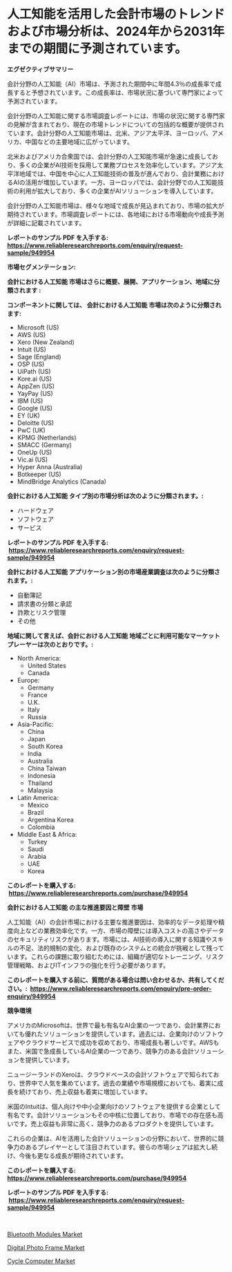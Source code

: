 <p><h1>人工知能を活用した会計市場のトレンドおよび市場分析は、2024年から2031年までの期間に予測されています。</h1></p><p><strong>エグゼクティブサマリー</strong></p>
<p><p>会計分野の人工知能（AI）市場は、予測された期間中に年間4.3％の成長率で成長すると予想されています。この成長率は、市場状況に基づいて専門家によって予測されています。</p><p>会計分野の人工知能に関する市場調査レポートには、市場の状況に関する専門家の見解が含まれており、現在の市場トレンドについての包括的な概要が提供されています。会計分野の人工知能市場は、北米、アジア太平洋、ヨーロッパ、アメリカ、中国などの主要地域に広がっています。</p><p>北米およびアメリカ合衆国では、会計分野の人工知能市場が急速に成長しており、多くの企業がAI技術を採用して業務プロセスを効率化しています。アジア太平洋地域では、中国を中心に人工知能技術の普及が進んでおり、会計業務におけるAIの活用が増加しています。一方、ヨーロッパでは、会計分野での人工知能技術の利用が拡大しており、多くの企業がAIソリューションを導入しています。</p><p>会計分野の人工知能市場は、様々な地域で成長が見込まれており、市場の拡大が期待されています。市場調査レポートには、各地域における市場動向や成長予測が詳細に記載されています。</p></p>
<p><strong>レポートのサンプル PDF を入手する: <a href="https://www.reliableresearchreports.com/enquiry/request-sample/949954">https://www.reliableresearchreports.com/enquiry/request-sample/949954</a></strong></p>
<p><strong>市場セグメンテーション:</strong></p>
<p><strong> 会計における人工知能 市場はさらに概要、展開、アプリケーション、地域に分類されます :</strong></p>
<p><strong>コンポーネントに関しては、 会計における人工知能 市場は次のように分類されます: &nbsp;</strong></p>
<p><ul><li>Microsoft (US)</li><li>AWS (US)</li><li>Xero (New Zealand)</li><li>Intuit (US)</li><li>Sage (England)</li><li>OSP (US)</li><li>UiPath (US)</li><li>Kore.ai (US)</li><li>AppZen (US)</li><li>YayPay (US)</li><li>IBM (US)</li><li>Google (US)</li><li>EY (UK)</li><li>Deloitte (US)</li><li>PwC (UK)</li><li>KPMG (Netherlands)</li><li>SMACC (Germany)</li><li>OneUp (US)</li><li>Vic.ai (US)</li><li>Hyper Anna (Australia)</li><li>Botkeeper (US)</li><li>MindBridge Analytics (Canada)</li></ul></p>
<p><strong> 会計における人工知能 タイプ別の市場分析は次のように分類されます。:</strong></p>
<p><ul><li>ハードウェア</li><li>ソフトウェア</li><li>サービス</li></ul></p>
<p><strong>レポートのサンプル PDF を入手する: &nbsp;<a href="https://www.reliableresearchreports.com/enquiry/request-sample/949954">https://www.reliableresearchreports.com/enquiry/request-sample/949954</a></strong></p>
<p><strong> 会計における人工知能 アプリケーション別の市場産業調査は次のように分類されます。:</strong></p>
<p><ul><li>自動簿記</li><li>請求書の分類と承認</li><li>詐欺とリスク管理</li><li>その他</li></ul></p>
<p><strong>地域に関して言えば、会計における人工知能 地域ごとに利用可能なマーケットプレーヤーは次のとおりです。:</strong></p>
<p><ul>
    <li>
        North America:
        <ul>
            <li>United States</li>
            <li>Canada</li>
        </ul>
    </li>
    <li>
        Europe:
        <ul>
            <li>Germany</li>
            <li>France</li>
            <li>U.K.</li>
            <li>Italy</li>
            <li>Russia</li>
        </ul>
    </li>
    <li>
        Asia-Pacific:
        <ul>
            <li>China</li>
            <li>Japan</li>
            <li>South Korea</li>
            <li>India</li>
            <li>Australia</li>
            <li>China Taiwan</li>
            <li>Indonesia</li>
            <li>Thailand</li>
            <li>Malaysia</li>
        </ul>
    </li>
    <li>
        Latin America:
        <ul>
            <li>Mexico</li>
            <li>Brazil</li>
            <li>Argentina Korea</li>
            <li>Colombia</li>
        </ul>
    </li>
    <li>
        Middle East & Africa:
        <ul>
            <li>Turkey</li>
            <li>Saudi</li>
            <li>Arabia</li>
            <li>UAE</li>
            <li>Korea</li>
        </ul>
    </li>
    </ul></p>
<p><strong>このレポートを購入する: &nbsp;<a href="https://www.reliableresearchreports.com/purchase/949954">https://www.reliableresearchreports.com/purchase/949954</a></strong></p>
<p><strong>会計における人工知能 の主な推進要因と障壁 市場</strong></p>
<p><p>人工知能（AI）の会計市場における主要な推進要因は、効率的なデータ処理や精度向上などの業務効率化です。一方、市場の障壁には導入コストの高さやデータのセキュリティリスクがあります。市場には、AI技術の導入に関する知識やスキルの不足、法的規制の変化、および既存のシステムとの統合が挑戦として残っています。これらの課題に取り組むためには、組織が適切なトレーニング、リスク管理戦略、およびITインフラの強化を行う必要があります。</p></p>
<p><strong>このレポートを購入する前に、質問がある場合は問い合わせるか、共有してください。:&nbsp; <a href="https://www.reliableresearchreports.com/enquiry/pre-order-enquiry/949954">https://www.reliableresearchreports.com/enquiry/pre-order-enquiry/949954</a></strong></p>
<p><strong>競争環境</strong></p>
<p><p>アメリカのMicrosoftは、世界で最も有名なAI企業の一つであり、会計業界においても優れたソリューションを提供しています。過去には、企業向けのソフトウェアやクラウドサービスで成功を収めており、市場成長も著しいです。AWSもまた、米国で急成長しているAI企業の一つであり、競争力のある会計ソリューションを提供しています。</p><p>ニュージーランドのXeroは、クラウドベースの会計ソフトウェアで知られており、世界中で人気を集めています。過去の業績や市場規模においても、着実に成長を続けており、売上収益も着実に増加しています。</p><p>米国のIntuitは、個人向けや中小企業向けのソフトウェアを提供する企業として有名です。会計ソリューションもその中核に位置しており、市場での存在感も高いです。売上収益も非常に高く、競争力のあるプロダクトを提供しています。</p><p>これらの企業は、AIを活用した会計ソリューションの分野において、世界的に競争力のあるプレイヤーとして注目されています。彼らの市場シェアは拡大し続け、今後も更なる成長が期待されています。</p></p>
<p><strong>このレポートを購入する: &nbsp; <a href="https://www.reliableresearchreports.com/purchase/949954">https://www.reliableresearchreports.com/purchase/949954</a></strong></p>
<p><strong>レポートのサンプル PDF を入手する: &nbsp;<a href="https://www.reliableresearchreports.com/enquiry/request-sample/949954">https://www.reliableresearchreports.com/enquiry/request-sample/949954</a></strong><strong></strong></p>
<p>&nbsp;</p>
<p><p><a href="https://github.com/gamblestampleyjenny50m5sl6/Market-Research-Report-List-1/blob/main/bluetooth-modules-market.md">Bluetooth Modules Market</a></p><p><a href="https://github.com/wwwkeltoum/Market-Research-Report-List-2/blob/main/digital-photo-frame-market.md">Digital Photo Frame Market</a></p><p><a href="https://github.com/nicholepatriciadoylenwnrjr0/Market-Research-Report-List-1/blob/main/cycle-computer-market.md">Cycle Computer Market</a></p></p>